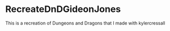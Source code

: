 # RecreateDnDGideonJones
This is a recreation of Dungeons and Dragons that I made with kylercressall
